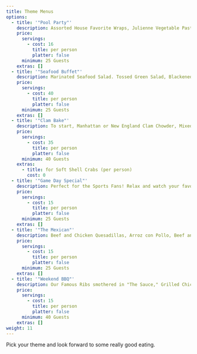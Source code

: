 ```yaml
---
title: Theme Menus
options:
  - title: '"Pool Party"'
    description: Assorted House Favorite Wraps, Julienne Vegetable Pasta Salad, our own Potato Salad, Arugula Salad with Eggplant and Brie Cheese topped with Honey Almond Dressing, Grilled Chicken, Macaroni and Cheese, and Grilled Vegetables
    price:
      servings:
        - cost: 16
          title: per person
          platter: false
      minimum: 25 Guests
    extras: []
  - title: '"Seafood Buffet"'
    description: Marinated Seafood Salad. Tossed Green Salad, Blackened Catfish, Steamed Mussels in a White Wine, Fresh Tomatoes, Scallfon Sauce, Seafood Newburg and Rice, Roasted Marinated Chicken Breast with Artichokes, Sun Dried Tomato with a touch of Balsamic Vinegar with Roasted Potatoes and Chef's vegetables. Ended with Pastries and Cookies, Coffee, and Tea (Regular and Decaf)
    price:
      servings:
        - cost: 40
          title: per person
          platter: false
      minimum: 25 Guests
    extras: []
  - title: '"Clam Bake"'
    description: To start, Manhattan or New England Clam Chowder, Mixed Garden  Salad, BBQ Ribs and Chicken, Skewers of Pineapple Shrimp, Little Neck Steamers, Corn on the Cob and Roasted Potatoes. To finish off, Fruit Platters and Pastries
    price:
      servings:
        - cost: 35
          title: per person
          platter: false
      minimum: 40 Guests
    extras:
      - title: for Soft Shell Crabs (per person)
        cost: 0
  - title: '"Game Day Special"'
    description: Perfect for the Sports Fans! Relax and watch your favorite game. Let us do the work for you. Assorted heroes, Buffalo Wings, Bowl of Potato Salad, Pasta Salad, Potato Chips, and Nachos with Sour Cream
    price:
      servings:
        - cost: 15
          title: per person
          platter: false
      minimum: 25 Guests
    extras: []
  - title: '"The Mexican"'
    description: Beef and Chicken Quesadillas, Arroz con Pollo, Beef and Chicken Burritos, Rice and Beans, Nachos Grande with the works. Served with Guacamole, Sour Cream and Fresh Salsa
    price:
      servings:
        - cost: 15
          title: per person
          platter: false
      minimum: 25 Guests
    extras: []
  - title: '"Weekend BBQ"'
    description: Our Famous Ribs smothered in "The Sauce," Grilled Chicken, BBQ Beef Brisket, Corn on the Cob, Southern Baked Beans, Chili, Potato Salad, Macaroni Salad, Coleslaw and Pickles, and to end a Great Party, Fresh Fruit and Assorted Pies
    price:
      servings:
        - cost: 15
          title: per person
          platter: false
      minimum: 40 Guests
    extras: []
weight: 11
---
```

Pick your theme and look forward to some really good eating.
